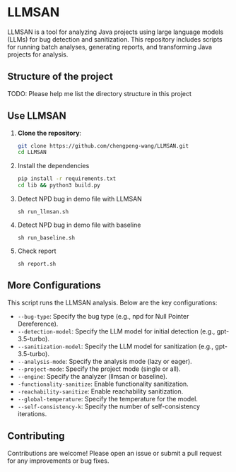 # LLMSAN

LLMSAN is a tool for analyzing Java projects using large language models (LLMs) for bug detection and sanitization. This repository includes scripts for running batch analyses, generating reports, and transforming Java projects for analysis.

## Structure of the project

TODO: Please help me list the directory structure in this project

## Use LLMSAN

1. **Clone the repository**:
   ```sh
   git clone https://github.com/chengpeng-wang/LLMSAN.git
   cd LLMSAN
   ```

2. Install the dependencies

   ```sh
   pip install -r requirements.txt
   cd lib && python3 build.py
   ```

3. Detect NPD bug in demo file with LLMSAN

   ```
   sh run_llmsan.sh
   ```

4. Detect NPD bug in demo file with baseline

   ```
   sh run_baseline.sh
   ```

5. Check report

    ```
    sh report.sh
    ```

## More Configurations

This script runs the LLMSAN analysis. Below are the key configurations:

- `--bug-type`: Specify the bug type (e.g., npd for Null Pointer Dereference).
- `--detection-model`: Specify the LLM model for initial detection (e.g., gpt-3.5-turbo).
- `--sanitization-model`: Specify the LLM model for sanitization (e.g., gpt-3.5-turbo).
- `--analysis-mode`: Specify the analysis mode (lazy or eager).
- `--project-mode`: Specify the project mode (single or all).
- `--engine`: Specify the analyzer (llmsan or baseline).
- `-functionality-sanitize`: Enable functionality sanitization.
- `-reachability-sanitize`: Enable reachability sanitization.
- `--global-temperature`: Specify the temperature for the model.
- `--self-consistency-k`: Specify the number of self-consistency iterations.

## Contributing

Contributions are welcome! Please open an issue or submit a pull request for any improvements or bug fixes.